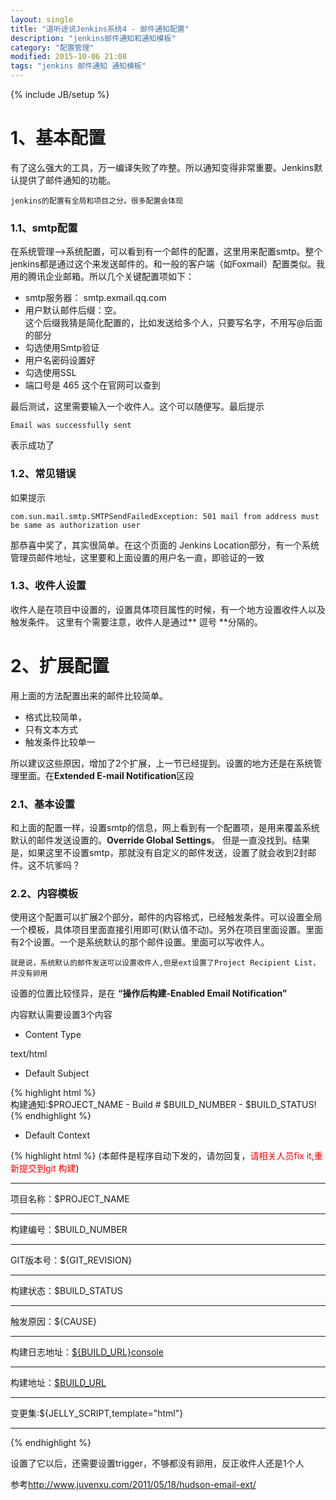 ```yaml
---
layout: single
title: "道听途说Jenkins系统4 - 邮件通知配置"
description: "jenkins邮件通知和通知模板"
category: "配置管理"
modified: 2015-10-06 21:08
tags: "jenkins 邮件通知 通知模板"
---
```

{% include JB/setup %}

# 1、基本配置
有了这么强大的工具，万一编译失败了咋整。所以通知变得非常重要。Jenkins默认提供了邮件通知的功能。

	jenkins的配置有全局和项目之分。很多配置会体现

### 1.1、smtp配置
在系统管理——>系统配置，可以看到有一个邮件的配置，这里用来配置smtp。整个jenkins都是通过这个来发送邮件的。和一般的客户端（如Foxmail）配置类似。我用的腾讯企业邮箱。所以几个关键配置项如下：

* smtp服务器： smtp.exmail.qq.com
* 用户默认邮件后缀：空。   
这个后缀我猜是简化配置的，比如发送给多个人，只要写名字，不用写@后面的部分
* 勾选使用Smtp验证
* 用户名密码设置好
* 勾选使用SSL
* 端口号是 465
	这个在官网可以查到

最后测试，这里需要输入一个收件人。这个可以随便写。最后提示
	
 		
	Email was successfully sent
表示成功了

### 1.2、常见错误
如果提示

	com.sun.mail.smtp.SMTPSendFailedException: 501 mail from address must be same as authorization user

那恭喜中奖了，其实很简单。在这个页面的 Jenkins Location部分，有一个系统管理员邮件地址，这里要和上面设置的用户名一直，即验证的一致

### 1.3、收件人设置

收件人是在项目中设置的，设置具体项目属性的时候，有一个地方设置收件人以及触发条件。
这里有个需要注意，收件人是通过** 逗号 **分隔的。

# 2、扩展配置
用上面的方法配置出来的邮件比较简单。

* 格式比较简单，
* 只有文本方式
* 触发条件比较单一

所以建议这些原因，增加了2个扩展，上一节已经提到。设置的地方还是在系统管理里面。在**Extended E-mail Notification**区段

### 2.1、基本设置
和上面的配置一样，设置smtp的信息，网上看到有一个配置项，是用来覆盖系统默认的邮件发送设置的。**Override Global Settings**。 但是一直没找到。结果是，如果这里不设置smtp，那就没有自定义的邮件发送，设置了就会收到2封邮件。这不坑爹吗？


### 2.2、内容模板
使用这个配置可以扩展2个部分，邮件的内容格式，已经触发条件。可以设置全局一个模板，具体项目里面直接引用即可(默认值不动)。另外在项目里面设置。里面有2个设置。一个是系统默认的那个邮件设置。里面可以写收件人。

	就是说，系统默认的邮件发送可以设置收件人,但是ext设置了Project Recipient List，并没有卵用


设置的位置比较怪异，是在 **“操作后构建-Enabled Email Notification”**


内容默认需要设置3个内容
* Content Type

text/html

* Default Subject

{% highlight html %}  
构建通知:$PROJECT_NAME - Build # $BUILD_NUMBER - $BUILD_STATUS!
{% endhighlight %}  

* Default Context

{% highlight html %} 
(本邮件是程序自动下发的，请勿回复，<span style="color:red">请相关人员fix it,重新提交到git 构建</span>)<br/>
<hr/>

项目名称：$PROJECT_NAME<br/>
<hr/>

构建编号：$BUILD_NUMBER<br/>
<hr/>


GIT版本号：${GIT_REVISION}<br/>
<hr/>

构建状态：$BUILD_STATUS<br/>
<hr/>

触发原因：${CAUSE}<br/>
<hr/>

构建日志地址：<a href="${BUILD_URL}console">${BUILD_URL}console</a><br/>
<hr/>

构建地址：<a href="$BUILD_URL">$BUILD_URL</a><br/>
<hr/>

变更集:${JELLY_SCRIPT,template="html"}<br/>
<hr/>
{% endhighlight %}  

设置了它以后，还需要设置trigger，不够都没有卵用，反正收件人还是1个人

参考<http://www.juvenxu.com/2011/05/18/hudson-email-ext/>
